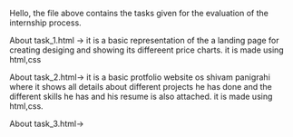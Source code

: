Hello, the file above contains the tasks given for the evaluation of the internship process.

About task_1.html -> 
it is a basic representation of the a landing page for creating desiging and showing its differeent price charts.
it is made using html,css

About task_2.html->
it is a basic protfolio website os shivam panigrahi where it shows all details about different projects he has done and the different skills he has and his resume is also attached.
it is made using html,css.

About task_3.html->
